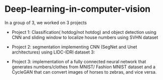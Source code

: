 # Deep-learning-in-computer-vision
In a group of 3, we worked on 3 projects

- Project 1: Classification( hotdog/not hotdog) and object detection using CNN and sliding window to localize house numbers using SVHN dataset

- Project 2: segmentation implementing CNN (SegNet and Unet architectures) using LIDC-IDRI dataset 3:

- Project 3: implementation of a fully connected neural network that generates numbers/clothes from MNIST/ Fashion MNIST dataset and a CycleGAN that can convert images of horses to zebras, and vice versa.
